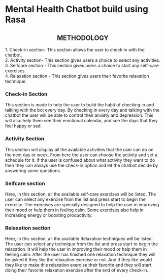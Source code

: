 ﻿# Mental Health Chatbot build using Rasa

<h2 align="center">METHODOLOGY</h2>
    1. Check-in section- This section allows the user to check in with the chatbot.</br>
    2. Activity section- This section gives users a choice to select any activities.</br>
    3. Selfcare section - This section gives users a choice to start any self-care exercises.</br>
    4. Relaxation section - This section gives users their favorite relaxation technique. </br>


<h3>Check-in Section</h3>

<p>
This section is made to help the user to build the habit of checking in and talking with 
the bot every day. By checking in every day and talking with the chatbot the user will be able 
to control their anxiety and depression. This will also help them see their emotional calendar, 
and see the days that they feel happy or sad.
</p>


<h3>Activity Section</h3>

<p>
This section will display all the available activities that the user can do on the next day 
or week. From here the user can choose the activity and set a schedule for it. If the user is 
confused about what activity they want to do then they can always use the check-in option 
and let the chatbot decide by answering some questions.
</p>

<h3>Selfcare section</h3>

<p>
Here, in this section, all the available self-care exercises will be listed. The user can 
select any exercise from the list and press start to begin the exercise. The exercises are 
specially designed to help the user in improving their mood or help them in feeling calm. Some 
exercises also help in increasing energy or boosting productivity. 
</p>

<h3>Relaxation section</h3>

<p>
Here, in this section, all the available Relaxation techniques will be listed. The user can 
select any technique from the list and press start to begin the relaxation. It will help the user 
in improving their mood or help them in feeling calm. After the user has finished one 
relaxation technique they will be asked if they like the relaxation exercise or not. And if they 
like would they like to make this relaxation exercise their favorite and they will start doing 
their favorite relaxation exercise after the end of every check-in.
</p>
